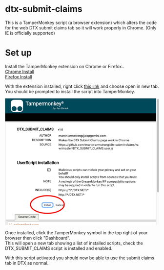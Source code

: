 # dtx-submit-claims

This is a TamperMonkey script (a browser extension) which alters the code for the web DTX submit claims tab so it will work properly in Chrome. (Only IE is officially supported)

# Set up
Install the TamperMonkey extension on Chrome or Firefox..\
[Chrome Install](https://chrome.google.com/webstore/detail/tampermonkey/dhdgffkkebhmkfjojejmpbldmpobfkfo?hl=en)\
[Firefox Install](https://addons.mozilla.org/en-GB/firefox/addon/tampermonkey/)

With the extension installed, right click [this link](https://github.com/martin-armstrong/dtx-submit-claims/raw/master/DTX_SUBMIT_CLAIMS.user.js) and choose open in new tab.\
You should be prompted to install the script into TamperMonkey.

![Image](https://github.com/martin-armstrong/dtx-submit-claims/raw/master/tampermonkeyscriptinstall.png)

Once installed, click the TamperMonkey symbol in the top right of your browser then click "Dashboard".\
This will open a new tab showing a list of installed scripts, check the DTX_SUBMIT_CLAIMS script is installed and enabled.

With this script activated you should now be able to use the submit claims tab in DTX as normal.

